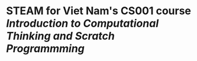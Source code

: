 # STEAM for Viet Nam's CS001 course _Introduction to Computational Thinking and Scratch Programmming_
